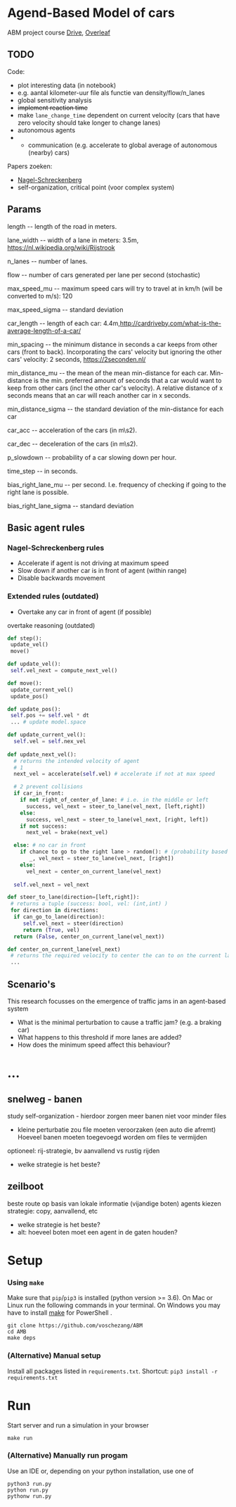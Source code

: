 # Agend-Based Model of cars
ABM project course [Drive](https://docs.google.com/document/d/1eFtdlH49CX-1uuGwS9rvptri8tylCG4f30oYA8jWjRM/edit), [Overleaf](https://www.overleaf.com/1484861915nsjhycdfwwyq)

## TODO
Code:
- plot interesting data (in notebook)
 - e.g. aantal kilometer-uur file als functie van density/flow/n_lanes
- global sensitivity analysis
- ~~implement reaction time~~
- make `lane_change_time` dependent on current velocity (cars that have zero velocity should take longer to change lanes)
- autonomous agents
 - - communication (e.g. accelerate to global average of autonomous (nearby) cars)


Papers zoeken:
- [Nagel-Schreckenberg](https://en.wikipedia.org/wiki/Nagel%E2%80%93Schreckenberg_model)
- self-organization, critical point (voor complex system)


## Params


length -- length of the road in meters.

lane_width -- width of a lane in meters: 3.5m, https://nl.wikipedia.org/wiki/Rijstrook

n_lanes -- number of lanes.

flow -- number of cars generated per lane per second (stochastic)

max_speed_mu -- maximum speed cars will try to travel at in km/h (will be converted to m/s): 120

max_speed_sigma -- standard deviation

car_length -- length of each car: 4.4m,http://cardriveby.com/what-is-the-average-length-of-a-car/

min_spacing -- the minimum distance in seconds a car keeps from other cars (front to back). Incorporating the cars' velocity but ignoring the other cars' velocity: 2 seconds, https://2seconden.nl/

min_distance_mu -- the mean of the mean min-distance for each car. Min-distance is the min. preferred amount of seconds that a car would want to keep from other cars (incl the other car's velocity). A relative distance of x seconds means that an car will reach another car in x seconds.

min_distance_sigma -- the standard deviation of the min-distance for each car

car_acc -- acceleration of the cars (in m\s2).

car_dec -- deceleration of the cars (in m\s2).

p_slowdown -- probability of a car slowing down per hour.

time_step -- in seconds.

bias_right_lane_mu -- per second. I.e. frequency of checking if going to the right lane is possible.

bias_right_lane_sigma -- standard deviation




## Basic agent rules
### Nagel-Schreckenberg rules
- Accelerate if agent is not driving at maximum speed
- Slow down if another car is in front of agent (within range)
- Disable backwards movement

### Extended rules (outdated)
- Overtake any car in front of agent (if possible)

overtake reasoning  (outdated)
```python
def step():
 update_vel()
 move()

def update_vel():
 self.vel_next = compute_next_vel()

def move():
 update_current_vel()
 update_pos()

def update_pos():
 self.pos += self.vel * dt
 ... # update model.space

def update_current_vel():
  self.vel = self.nex_vel
  
def update_next_vel():
  # returns the intended velocity of agent
  # 1
  next_vel = accelerate(self.vel) # accelerate if not at max speed

  # 2 prevent collisions
  if car_in_front:
    if not right_of_center_of_lane: # i.e. in the middle or left
      success, vel_next = steer_to_lane(vel_next, [left,right])
    else:
      success, vel_next = steer_to_lane(vel_next, [right, left])
    if not success:
      next_vel = brake(next_vel)

  else: # no car in front
    if chance to go to the right lane > random(): # (probability based on personal preference)
       _, vel_next = steer_to_lane(vel_next, [right])
    else:
      vel_next = center_on_current_lane(vel_next)
      
  self.vel_next = vel_next

def steer_to_lane(direction=[left,right]):
 # returns a tuple (success: bool, vel: (int,int) )
 for direction in directions:
  if can_go_to_lane(direction):
     self.vel_next = steer(direction)
     return (True, vel)
  return (False, center_on_current_lane(vel_next))

def center_on_current_lane(vel_next)
 # returns the required velocity to center the can to on the current lane
 ...

```



## Scenario's
This research focusses on the emergence of traffic jams in an agent-based system
- What is the minimal perturbation to cause a traffic jam? (e.g. a braking car)
- What happens to this threshold if more lanes are added?
- How does the minimum speed affect this behaviour?



# ...


## snelweg - banen
study self-organization	- hierdoor zorgen meer banen niet voor minder files
 - kleine perturbatie zou file moeten veroorzaken (een auto die afremt)
Hoeveel banen moeten toegevoegd worden om files te vermijden

optioneel: rij-strategie, bv aanvallend vs rustig rijden
- welke strategie is het beste?


## zeilboot
beste route op basis van lokale informatie (vijandige boten)
agents kiezen strategie: copy, aanvallend, etc
- welke strategie is het beste?
- alt: hoeveel boten moet een agent in de gaten houden?




# Setup

### Using `make`

Make sure that `pip`/`pip3` is installed (python version >= 3.6).
On Mac or Linux run the following commands in your terminal. On Windows you may have to install [make](http://gnuwin32.sourceforge.net/packages/make.htm) for PowerShell .

```
git clone https://github.com/voschezang/ABM
cd AMB
make deps
```


### (Alternative) Manual setup

Install all packages listed in `requirements.txt`. Shortcut: `pip3 install -r requirements.txt`


# Run

Start server and run a simulation in your browser
```
make run
```

### (Alternative) Manually run progam

Use an IDE or, depending on your python installation, use one of
```
python3 run.py
python run.py
pythonw run.py
```
